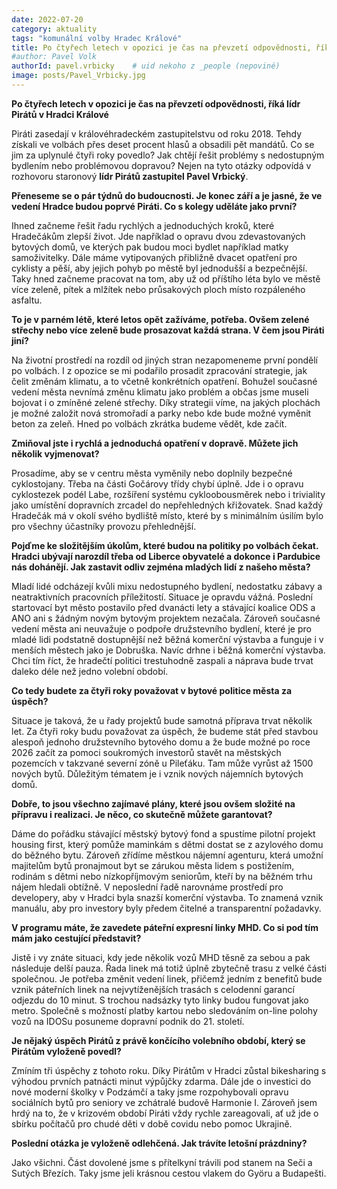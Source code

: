 ```yaml
---
date: 2022-07-20
category: aktuality
tags: "komunální volby Hradec Králové"
title: Po čtyřech letech v opozici je čas na převzetí odpovědnosti, říká lídr Pirátů 
#author: Pavel Volk
authorId: pavel.vrbicky    # uid nekoho z _people (nepoviné)
image: posts/Pavel_Vrbicky.jpg
---
```

**Po čtyřech letech v opozici je čas na převzetí odpovědnosti, říká lídr Pirátů v Hradci Králové**

Piráti zasedají v královéhradeckém zastupitelstvu od roku 2018. Tehdy získali ve volbách přes deset procent hlasů a obsadili pět mandátů. Co se jim za uplynulé čtyři roky povedlo? Jak chtějí řešit problémy s nedostupným bydlením nebo problémovou dopravou? Nejen na tyto otázky odpovídá v rozhovoru staronový **lídr Pirátů zastupitel Pavel Vrbický**.

**Přeneseme se o pár týdnů do budoucnosti. Je konec září a je jasné, že ve vedení Hradce budou poprvé Piráti. Co s kolegy uděláte jako první?**

Ihned začneme řešit řadu rychlých a jednoduchých kroků, které Hradečákům zlepší život. Jde například o opravu dvou zdevastovaných bytových domů, ve kterých pak budou moci bydlet například matky samoživitelky. Dále máme vytipovaných přibližně dvacet opatření pro cyklisty a pěší, aby jejich pohyb po městě byl jednodušší a bezpečnější. Taky hned začneme pracovat na tom, aby už od příštího léta bylo ve městě více zeleně, pítek a mlžítek nebo průsakových ploch místo rozpáleného asfaltu.

**To je v parném létě, které letos opět zažíváme, potřeba. Ovšem zelené střechy nebo více zeleně bude prosazovat každá strana. V čem jsou Piráti jiní?**

Na životní prostředí na rozdíl od jiných stran nezapomeneme první pondělí po volbách. I z opozice se mi podařilo prosadit zpracování strategie, jak čelit změnám klimatu, a to včetně konkrétních opatření. Bohužel současné vedení města nevnímá změnu klimatu jako problém a občas jsme museli bojovat i o zmíněné zelené střechy. Díky strategii víme, na jakých plochách je možné založit nová stromořadí a parky nebo kde bude možné vyměnit beton za zeleň. Hned po volbách zkrátka budeme vědět, kde začít.

**Zmiňoval jste i rychlá a jednoduchá opatření v dopravě. Můžete jich několik vyjmenovat?**

Prosadíme, aby se v centru města vyměnily nebo doplnily bezpečné cyklostojany. Třeba na části Gočárovy třídy chybí úplně. Jde i o opravu cyklostezek podél Labe, rozšíření systému cykloobousměrek nebo i triviality jako umístění dopravních zrcadel do nepřehledných křižovatek. Snad každý Hradečák má v okolí svého bydliště místo, které by s minimálním úsilím bylo pro všechny účastníky provozu přehlednější.

**Pojďme ke složitějším úkolům, které budou na politiky po volbách čekat. Hradci ubývají narozdíl třeba od Liberce obyvatelé a dokonce i Pardubice nás dohánějí. Jak zastavit odliv zejména mladých lidí z našeho města?**

Mladí lidé odcházejí kvůli mixu nedostupného bydlení, nedostatku zábavy a neatraktivních pracovních příležitostí. Situace je opravdu vážná. Poslední startovací byt město postavilo před dvanácti lety a stávající koalice ODS a ANO ani s žádným novým bytovým projektem nezačala. Zároveň současné vedení města ani neuvažuje o podpoře družstevního bydlení, které je pro mladé lidi podstatně dostupnější než běžná komerční výstavba a funguje i v menších městech jako je Dobruška. Navíc drhne i běžná komerční výstavba. Chci tím říct, že hradečtí politici trestuhodně zaspali a náprava bude trvat daleko déle než jedno volební období.

**Co tedy budete za čtyři roky považovat v bytové politice města za úspěch?**

Situace je taková, že u řady projektů bude samotná příprava trvat několik let. Za čtyři roky budu považovat za úspěch, že budeme stát před stavbou alespoň jednoho družstevního bytového domu a že bude možné po roce 2026 začít za pomoci soukromých investorů stavět na městských pozemcích v takzvané severní zóně u Pileťáku. Tam může vyrůst až 1500 nových bytů. Důležitým tématem je i vznik nových nájemních bytových domů.

**Dobře, to jsou všechno zajímavé plány, které jsou ovšem složité na přípravu i realizaci. Je něco, co skutečně můžete garantovat?**

Dáme do pořádku stávající městský bytový fond a spustíme pilotní projekt housing first, který pomůže maminkám s dětmi dostat se z azylového domu do běžného bytu. Zároveň zřídíme městkou nájemní agenturu, která umožní majitelům bytů pronajmout byt se zárukou města lidem s postižením, rodinám s dětmi nebo nízkopříjmovým seniorům, kteří by na běžném trhu nájem hledali obtížně. V neposlední řadě narovnáme prostředí pro developery, aby v Hradci byla snazší komerční výstavba. To znamená vznik manuálu, aby pro investory byly předem čitelné a transparentní požadavky.

**V programu máte, že zavedete páteřní expresní linky MHD. Co si pod tím mám jako cestující představit?**

Jistě i vy znáte situaci, kdy jede několik vozů MHD těsně za sebou a pak následuje delší pauza. Řada linek má totiž úplně zbytečně trasu z velké části společnou. Je potřeba změnit vedení linek, přičemž jedním z benefitů bude vznik páteřních linek na nejvytíženějších trasách s celodenní garancí odjezdu do 10 minut. S trochou nadsázky tyto linky budou fungovat jako metro. Společně s možností platby kartou nebo sledováním on-line polohy vozů na IDOSu posuneme dopravní podnik do 21. století.

**Je nějaký úspěch Pirátů z právě končícího volebního období, který se Pirátům vyloženě povedl?**

Zmíním tři úspěchy z tohoto roku. Díky Pirátům v Hradci zůstal bikesharing s výhodou prvních patnácti minut výpůjčky zdarma. Dále jde o investici do nové moderní školky v Podzámčí a taky jsme rozpohybovali opravu sociálních bytů pro seniory ve zchátralé budově Harmonie I. Zároveň jsem hrdý na to, že v krizovém období Piráti vždy rychle zareagovali, ať už jde o sbírku počítačů pro chudé děti v době covidu nebo pomoc Ukrajině.

**Poslední otázka je vyloženě odlehčená. Jak trávíte letošní prázdniny?**

Jako všichni. Část dovolené jsme s přítelkyní trávili pod stanem na Seči a Sutých Březích. Taky jsme jeli krásnou cestou vlakem do Györu a Budapešti.




